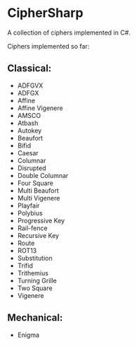 # CipherSharp
A collection of ciphers implemented in C#.

Ciphers implemented so far:
## Classical:
- ADFGVX
- ADFGX
- Affine
- Affine Vigenere
- AMSCO
- Atbash
- Autokey
- Beaufort
- Bifid
- Caesar
- Columnar
- Disrupted
- Double Columnar
- Four Square
- Multi Beaufort
- Multi Vigenere
- Playfair
- Polybius
- Progressive Key
- Rail-fence
- Recursive Key
- Route
- ROT13
- Substitution
- Trifid
- Trithemius
- Turning Grille
- Two Square
- Vigenere

## Mechanical: 
- Enigma

